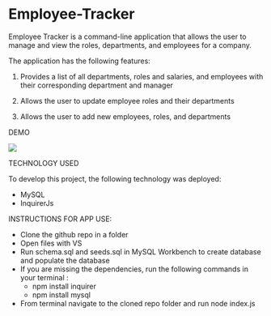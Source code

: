 # Employee-Tracker

Employee Tracker is a command-line application that allows the user to manage and view the roles, departments, and employees for a company. 

The application has the following features: 
1. Provides a list of all departments, roles and salaries, and employees with their corresponding department and manager

2. Allows the user to update employee roles and their departments 

3. Allows the user to add new employees, roles, and departments 

DEMO 


![](cli.gif)


TECHNOLOGY USED 

To develop this project, the following technology was deployed:
- MySQL
- InquirerJs

INSTRUCTIONS FOR APP USE:
- Clone the github repo in a folder
- Open files with VS
- Run schema.sql and seeds.sql in MySQL Workbench to create database and populate the database
- If you are missing the dependencies, run the following commands in your terminal :
   * npm install inquirer
   * npm install mysql
 - From terminal navigate to the cloned repo folder and run node index.js 
